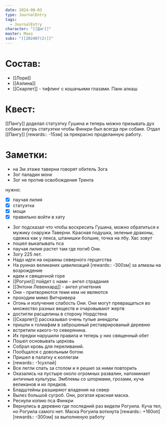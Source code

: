```yaml
---
date: 2024-08-03
type: JournalEntry
tags:
  - JournalEntry
character: "[[Даг]]"
master: Махо
subs: "[[202407(2)]]"
---
```

# Состав:
- [[Лори]]
- [[Аэлина]]
- [[Скарлет]] - тифлинг с кошачьими глазами. Панк алкаш
# Квест:
[[Пангу]] доделал статуэтку Гушина и теперь можно призывать дух собаки внутрь статуэтки чтобы Финкри был всегда при собаке. Отдал [[Пангу]] [rewards:: -15зм] за прекрасно проделанную работу.
# Заметки:
- на 3м этаже таверни говорят обитель Зога
- Зог паладин монк
- Зог не против освобождения Трента

нужно:
- [x] паучая лилия
- [x] статуэтка
- [x] мощи
- [x] правильно войти в хату

- Зог подсказал что чтобы воскресить Гушина, можно обратиться к мужику снаружи Таверни. Красная подушка, зеленые драконы, одежка как у лекса, штанишки болшие, точка на лбу. Хас зовут
- пошел выкапывать пса
- паучая лилия растет там где погиб Они.
- Зогу 225 лет.
- Надо идти на окраины северного герцегства
- На руинах великаних цивилизаций
[rewards:: -300зм] за алмазы на возрождение
- идем к священной горе
- [[Рогуил]] пойдет с нами - ангел страдания
- [[Энтони Левенхард]] - ангел угнетения 
- Они - притворяются теми кем не являются 
- проходим мимо Витчривера
- Огонь и излучение слабость Они. Они могут превращаться во множество разных веществ и очаровывают жертв
- достигли расщелины в сторону Нордстена
- [[Скарлет]] рассказывал очень тупые анекдоты
- пришли к голиафам в заброшеный реставрированый деревню
- встретили какого-то северянина.
- Их предки нарушили правила и теперь у них священный обет
- Пошел основывать церковь
- Собрал кровь для переливаний. 
- Пообщался с довольным богом.
- Пришел в палатку к коллегам
- [rewards:: -1сухпай]
- Все легли спать за столом и я решил за ними повторить
- Оказались на пустыре около огромных развалин, напоминает античные культуры. Эмблемы со штормами, грозами, куча великанов и их предков.
- Бладштейны разширяют владения на север
- Вылез большой сугроб. Они, рогатая красная маска.
- Реснули копию пса Финкри
- Вернулись в деревню где последний раз видели Рогуила. Куча тел, но Рогуила самого нет. Маска Рогуила воткнута
[rewards:: +160оп]
[rewards:: -300зм] за выполненую работу
